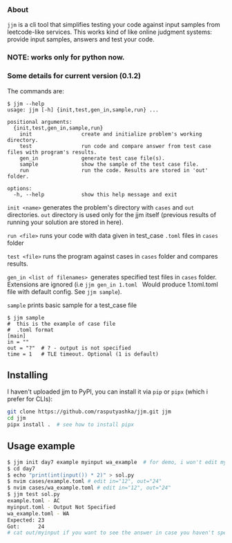 ### About
`jjm` is a cli tool that simplifies testing your code against input samples from leetcode-like services. This works kind of like online judgment systems: provide input samples, answers and test your code. 

### NOTE: works only for python now.

### Some details for current version (0.1.2)
The commands are:
```
$ jjm --help                                                                                     
usage: jjm [-h] {init,test,gen_in,sample,run} ...

positional arguments:
  {init,test,gen_in,sample,run}
    init                create and initialize problem's working directory.
    test                run code and compare answer from test case files with program's results.
    gen_in              generate test case file(s).
    sample              show the sample of the test case file.
    run                 run the code. Results are stored in 'out' folder.

options:
  -h, --help            show this help message and exit

```
`init <name>` generates the problem's directory with `cases` and `out` directories. `out` directory is used only for the jjm itself (previous results of running your solution are stored in here).

`run <file>` runs your code with data given in test_case `.toml` files in `cases` folder

`test <file>` runs the program against cases in `cases` folder and compares results.

`gen_in <list of filenames> `generates specified test files in `cases` folder. Extensions are ignored (i.e `jjm gen_in 1.toml ` Would produce 1.toml.toml file with default config. See `jjm sample`).

`sample` prints basic sample for a test_case file

```
$ jjm sample
#  this is the example of case file
#  .toml format
[main]
in = ""
out = "?"  # ? - output is not specified
time = 1   # TLE timeout. Optional (1 is default) 
```

## Installing
I haven't uploaded jjm to PyPI, you can install it via `pip` or `pipx` (which i prefer for CLIs):
```sh
git clone https://github.com/rasputyashka/jjm.git jjm
cd jjm
pipx install .  # see how to install pipx
```

## Usage example

```sh
$ jjm init day7 example myinput wa_example  # for demo, i won't edit myinput (it will contain default values)
$ cd day7
$ echo "print(int(input()) * 2)" > sol.py   
$ nvim cases/example.toml # edit in="12", out="24"
$ nvim cases/wa_example.toml # edit in="12", out="24"
$ jjm test sol.py
example.toml - AC
myinput.toml - Output Not Specified
wa_example.toml - WA
Expected: 23
Got:      24
# cat out/myinput if you want to see the answer in case you haven't specified it.
```
